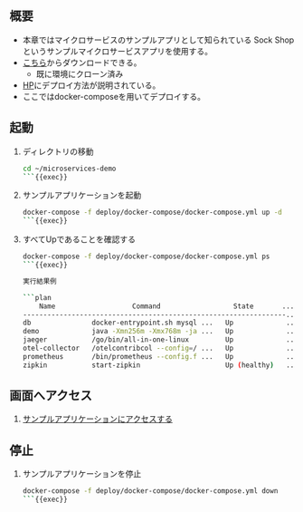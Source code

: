 ## 概要

- 本章ではマイクロサービスのサンプルアプリとして知られている Sock Shop というサンプルマイクロサービスアプリを使用する。
- [こちら](https://github.com/microservices-demo/microservices-demo)からダウンロードできる。
    - 既に環境にクローン済み
- [HP](https://microservices-demo.github.io/)にデプロイ方法が説明されている。
- ここではdocker-composeを用いてデプロイする。

## 起動

1. ディレクトリの移動

    ```bash
    cd ~/microservices-demo
    ```{{exec}}

1. サンプルアプリケーションを起動

    ```bash
    docker-compose -f deploy/docker-compose/docker-compose.yml up -d
    ```{{exec}}

1. すべてUpであることを確認する

    ```bash
    docker-compose -f deploy/docker-compose/docker-compose.yml ps
    ```{{exec}}

    実行結果例

    ```plan
        Name                   Command                  State       ...
    -----------------------------------------------------------------...
    db               docker-entrypoint.sh mysql ...   Up             ...
    demo             java -Xmn256m -Xmx768m -ja ...   Up             ...
    jaeger           /go/bin/all-in-one-linux         Up             ...
    otel-collector   /otelcontribcol --config=/ ...   Up             ...
    prometheus       /bin/prometheus --config.f ...   Up             ...
    zipkin           start-zipkin                     Up (healthy)   ...
    ```

## 画面へアクセス

1. [サンプルアプリケーションにアクセスする]({{TRAFFIC_HOST1_80}})

## 停止

1. サンプルアプリケーションを停止

    ```bash
    docker-compose -f deploy/docker-compose/docker-compose.yml down
    ```{{exec}}